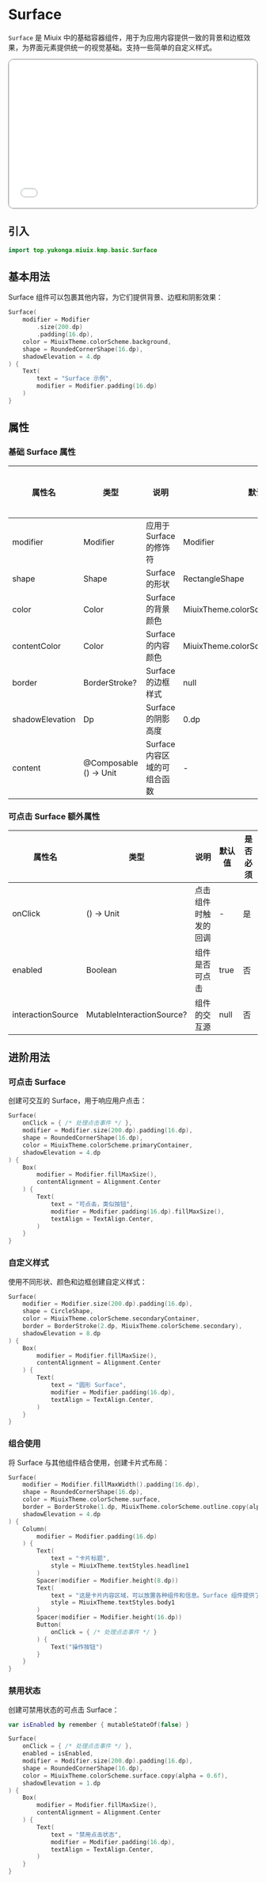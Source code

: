 # Surface

`Surface` 是 Miuix 中的基础容器组件，用于为应用内容提供一致的背景和边框效果，为界面元素提供统一的视觉基础。支持一些简单的自定义样式。

<div style="position: relative; max-width: 700px; height: 300px; border-radius: 10px; overflow: hidden; border: 1px solid #777;">
    <iframe id="demoIframe" style="position: absolute; top: 0; left: 0; width: 100%; height: 100%; border: none;" src="../../compose/index.html?id=surface" title="Demo" allow="accelerometer; autoplay; clipboard-write; encrypted-media; gyroscope; picture-in-picture; web-share" referrerpolicy="strict-origin-when-cross-origin"></iframe>
</div>

## 引入

```kotlin
import top.yukonga.miuix.kmp.basic.Surface
```

## 基本用法

Surface 组件可以包裹其他内容，为它们提供背景、边框和阴影效果：

```kotlin
Surface(
    modifier = Modifier
        .size(200.dp)
        .padding(16.dp),
    color = MiuixTheme.colorScheme.background,
    shape = RoundedCornerShape(16.dp),
    shadowElevation = 4.dp
) {
    Text(
        text = "Surface 示例",
        modifier = Modifier.padding(16.dp)
    )
}
```

## 属性

### 基础 Surface 属性

| 属性名          | 类型                   | 说明                         | 默认值                            | 是否必须 |
| --------------- | ---------------------- | ---------------------------- | --------------------------------- | -------- |
| modifier        | Modifier               | 应用于 Surface 的修饰符      | Modifier                          | 否       |
| shape           | Shape                  | Surface 的形状               | RectangleShape                    | 否       |
| color           | Color                  | Surface 的背景颜色           | MiuixTheme.colorScheme.background | 否       |
| contentColor    | Color                  | Surface 的内容颜色           | MiuixTheme.colorScheme.onBackground | 否       |
| border          | BorderStroke?          | Surface 的边框样式           | null                              | 否       |
| shadowElevation | Dp                     | Surface 的阴影高度           | 0.dp                              | 否       |
| content         | @Composable () -> Unit | Surface 内容区域的可组合函数 | -                                 | 是       |

### 可点击 Surface 额外属性

| 属性名            | 类型                      | 说明                 | 默认值 | 是否必须 |
| ----------------- | ------------------------- | -------------------- | ------ | -------- |
| onClick           | () -> Unit                | 点击组件时触发的回调 | -      | 是       |
| enabled           | Boolean                   | 组件是否可点击       | true   | 否       |
| interactionSource | MutableInteractionSource? | 组件的交互源         | null   | 否       |

## 进阶用法

### 可点击 Surface

创建可交互的 Surface，用于响应用户点击：

```kotlin
Surface(
    onClick = { /* 处理点击事件 */ },
    modifier = Modifier.size(200.dp).padding(16.dp),
    shape = RoundedCornerShape(16.dp),
    color = MiuixTheme.colorScheme.primaryContainer,
    shadowElevation = 4.dp
) {
    Box(
        modifier = Modifier.fillMaxSize(),
        contentAlignment = Alignment.Center
    ) {
        Text(
            text = "可点击，类似按钮",
            modifier = Modifier.padding(16.dp).fillMaxSize(),
            textAlign = TextAlign.Center,
        )
    }
}
```

### 自定义样式

使用不同形状、颜色和边框创建自定义样式：

```kotlin
Surface(
    modifier = Modifier.size(200.dp).padding(16.dp),
    shape = CircleShape,
    color = MiuixTheme.colorScheme.secondaryContainer,
    border = BorderStroke(2.dp, MiuixTheme.colorScheme.secondary),
    shadowElevation = 8.dp
) {
    Box(
        modifier = Modifier.fillMaxSize(),
        contentAlignment = Alignment.Center
    ) {
        Text(
            text = "圆形 Surface",
            modifier = Modifier.padding(16.dp),
            textAlign = TextAlign.Center,
        )
    }
}
```

### 组合使用

将 Surface 与其他组件结合使用，创建卡片式布局：

```kotlin
Surface(
    modifier = Modifier.fillMaxWidth().padding(16.dp),
    shape = RoundedCornerShape(16.dp),
    color = MiuixTheme.colorScheme.surface,
    border = BorderStroke(1.dp, MiuixTheme.colorScheme.outline.copy(alpha = 0.2f)),
    shadowElevation = 4.dp
) {
    Column(
        modifier = Modifier.padding(16.dp)
    ) {
        Text(
            text = "卡片标题",
            style = MiuixTheme.textStyles.headline1
        )
        Spacer(modifier = Modifier.height(8.dp))
        Text(
            text = "这是卡片内容区域，可以放置各种组件和信息。Surface 组件提供了统一的视觉容器。",
            style = MiuixTheme.textStyles.body1
        )
        Spacer(modifier = Modifier.height(16.dp))
        Button(
            onClick = { /* 处理点击事件 */ }
        ) {
            Text("操作按钮")
        }
    }
}
```

### 禁用状态

创建可禁用状态的可点击 Surface：

```kotlin
var isEnabled by remember { mutableStateOf(false) }

Surface(
    onClick = { /* 处理点击事件 */ },
    enabled = isEnabled,
    modifier = Modifier.size(200.dp).padding(16.dp),
    shape = RoundedCornerShape(16.dp),
    color = MiuixTheme.colorScheme.surface.copy(alpha = 0.6f),
    shadowElevation = 1.dp
) {
    Box(
        modifier = Modifier.fillMaxSize(),
        contentAlignment = Alignment.Center
    ) {
        Text(
            text = "禁用点击状态",
            modifier = Modifier.padding(16.dp),
            textAlign = TextAlign.Center,
        )
    }
}
```
